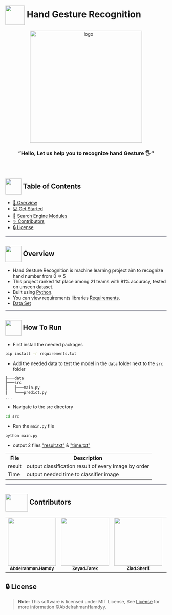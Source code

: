 <div align= >

# <img align=center height=60px src="https://media2.giphy.com/media/M6dfISbyJ2Sizh0WPE/giphy.gif?cid=ecf05e47xr45cdvzgmsechrmkj3ljtquz1w77kupa2t8nrvy&ep=v1_stickers_search&rid=giphy.gif&ct=s"> Hand Gesture Recognition


</div>
<div align="center">
   <img align="center" height="350px"  src="https://cdn.dribbble.com/users/108390/screenshots/1477721/countdown.gif" alt="logo">

   ### ”Hello, Let us help you to recognize hand Gesture 🖐️“
</div>

<p align="center"> 
    <br> 
</p>

## <img align= center width=50px height=50px src="https://thumbs.gfycat.com/HeftyDescriptiveChimneyswift-size_restricted.gif"> Table of Contents

- <a href ="#about"> 📙 Overview</a>
- <a href ="#Started"> 💻 Get Started</a>
- <a href ="#Work"> 🧱 Search Engine Modules </a>
- <a href ="#Contributors"> ✨ Contributors</a>
- <a href ="#License"> 🔒 License</a>
<hr style="background-color: #4b4c60"></hr>

<a id = "about"></a>

## <img align="center"  height =50px src="https://user-images.githubusercontent.com/71986226/154076110-1233d7a8-92c2-4d79-82c1-30e278aa518a.gif"> Overview

<ul>
<li> Hand Gesture Recognition is machine learning project aim to recognize hand number from 0 => 5</li>
<li> This project ranked 1st place among 21 teams with 81% accuracy, tested on unseen dataset.</li>

<li> Built using <a href="https://docs.python.org/3/">Python</a>.</li>
<li> You can view requirements libraries <a href="https://github.com/AbdelrahmanHamdyy/Hand-Gesture-Recognition/blob/main/requirements.txt">Requirements</a>.</li>
<li>
<a href="https://www.kaggle.com/datasets/evernext10/hand-gesture-of-the-colombian-sign-language">Data Set</a></li>
</ul>
<hr style="background-color: #4b4c60"></hr>
<a id = "Started"></a>

## <img  align= center width=50px height=50px src="https://c.tenor.com/HgX89Yku5V4AAAAi/to-the-moon.gif"> How To Run

- First install the needed packages

```sh
pip install -r requirements.txt
```

- Add the needed data to test the model in the `data` folder next to the `src` folder

```sh
├───data
├───src
│   ├───main.py
│   └───predict.py
...
```

- Navigate to the src directory

```sh
cd src
```

- Run the `main.py` file

```python
python main.py
```
- output 2 files <a href="https://github.com/AbdelrahmanHamdyy/Hand-Gesture-Recognition/blob/main/src/result.txt">"result.txt"</a> & <a href="https://github.com/AbdelrahmanHamdyy/Hand-Gesture-Recognition/blob/main/src/time.txt">"time.txt"</a>

<table>
<tr>
<th>File</th>
<th>Description</th>
</tr>
<tr>
<td>result</td>
<td>output classification result of every image by order </td>
</tr>
<tr>
<td>Time</td>
<td>output needed time to classifier image </td>
</tr>
</table>
<hr style="background-color: #4b4c60"></hr>
<a id ="Contributors"></a>

## <img  align="center" width= 70px height =55px src="https://media0.giphy.com/media/Xy702eMOiGGPzk4Zkd/giphy.gif?cid=ecf05e475vmf48k83bvzye3w2m2xl03iyem3tkuw2krpkb7k&rid=giphy.gif&ct=s"> Contributors 

<table align="center" >
  <tr>
    <td align="center"><a href="https://github.com/AbdelrahmanHamdyy"><img src="https://avatars.githubusercontent.com/u/67989900?v=4" width="150;" alt=""/><br /><sub><b>Abdelrahman Hamdy</b></sub></a><br /></td>
       <td align="center"><a href="https://github.com/ZeyadTarekk"><img src="https://avatars.githubusercontent.com/u/76125650?v=4" width="150;" alt=""/><br /><sub><b>Zeyad Tarek</b></sub></a><br /></td>
     <td align="center"><a href="https://github.com/ZiadSheriif" ><img src="https://avatars.githubusercontent.com/u/78238570?v=4" width="150;" alt=""/><br /><sub><b>Ziad Sherif</b></sub></a><br />
    </td>
     <td align="center"><a href="https://github.com/EslamAsHhraf"><img src="https://avatars.githubusercontent.com/u/71986226?v=4" width="150;" alt=""/><br /><sub><b>Eslam Ashraf</b></sub></a><br /></td>
  </tr>
</table>



<a id ="License"></a>

## 🔒 License

> **Note**: This software is licensed under MIT License, See [License](https://github.com/AbdelrahmanHamdyy/Hand-Gesture-Recognition/blob/main/LICENSE) for more information ©AbdelrahmanHamdyy.
